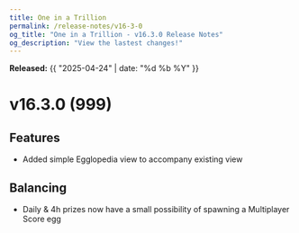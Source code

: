 ```yaml
---
title: One in a Trillion
permalink: /release-notes/v16-3-0
og_title: "One in a Trillion - v16.3.0 Release Notes"
og_description: "View the lastest changes!"
---
```

**Released:** {{ "2025-04-24" | date: "%d %b %Y" }}

# v16.3.0 (999)
## Features
- Added simple Egglopedia view to accompany existing view

## Balancing
- Daily & 4h prizes now have a small possibility of spawning a Multiplayer Score egg
